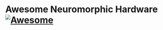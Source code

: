 # Awesome Neuromorphic Hardware [![Awesome](https://awesome.re/badge-flat.svg)](https://awesome.re)
